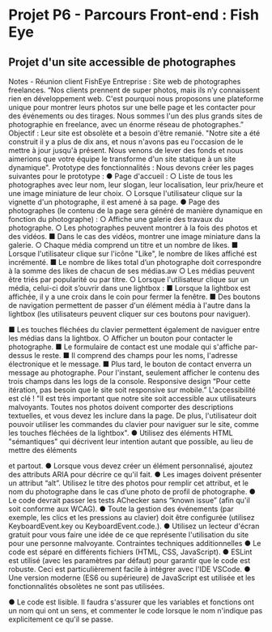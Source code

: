 # Projet P6 - Parcours Front-end : Fish Eye

## Projet d'un site accessible de photographes

 Notes - Réunion client FishEye
Entreprise :
Site web de photographes freelances.
“Nos clients prennent de super photos, mais ils n’y connaissent rien en développement web. C'est pourquoi nous proposons une plateforme unique pour montrer leurs photos sur une belle page et les contacter pour des événements ou des tirages. Nous sommes l'un des plus grands sites de photographie en freelance, avec un énorme réseau de photographes.”
Objectif :
Leur site est obsolète et a besoin d'être remanié.
"Notre site a été construit il y a plus de dix ans, et nous n'avons pas eu l'occasion de le mettre à jour jusqu'à présent. Nous venons de lever des fonds et nous aimerions que votre équipe le transforme d'un site statique à un site dynamique".
Prototype des fonctionnalités :
Nous devons créer les pages suivantes pour le prototype :
● Page d'accueil :
○ Liste de tous les photographes avec leur nom, leur slogan, leur localisation, leur prix/heure et une image miniature de leur choix.
○ Lorsque l'utilisateur clique sur la vignette d'un photographe, il est
amené à sa page.
● Page des photographes (le contenu de la page sera généré de manière
dynamique en fonction du photographe) :
○ Affiche une galerie des travaux du photographe.
○ Les photographes peuvent montrer à la fois des photos et des vidéos.
■ Dans le cas des vidéos, montrer une image miniature dans la galerie.
○ Chaque média comprend un titre et un nombre de likes.
■ Lorsque l'utilisateur clique sur l'icône "Like", le nombre de likes
affiché est incrémenté.
■ Le nombre de likes total d’un photographe doit correspondre à la
somme des likes de chacun de ses médias.aw
○ Les médias peuvent être triés par popularité ou par titre.
○ Lorsque l'utilisateur clique sur un média, celui-ci doit s’ouvrir dans une
lightbox :
■ Lorsque la lightbox est affichée, il y a une croix dans le coin pour
fermer la fenêtre.
■ Des boutons de navigation permettent de passer d'un élément
média à l'autre dans la lightbox (les utilisateurs peuvent cliquer sur ces boutons pour naviguer).

 ■ Les touches fléchées du clavier permettent également de naviguer entre les médias dans la lightbox.
○ Afficher un bouton pour contacter le photographe.
■ Le formulaire de contact est une modale qui s'affiche par-dessus
le reste.
■ Il comprend des champs pour les noms, l'adresse électronique et
le message.
■ Plus tard, le bouton de contact enverra un message au
photographe. Pour l'instant, seulement afficher le contenu des trois champs dans les logs de la console.
Responsive design
“Pour cette itération, pas besoin que le site soit responsive sur mobile.”
L'accessibilité est clé !
"Il est très important que notre site soit accessible aux utilisateurs malvoyants. Toutes nos photos doivent comporter des descriptions textuelles, et vous devez les inclure dans la page. De plus, l'utilisateur doit pouvoir utiliser les commandes du clavier pour naviguer sur le site, comme les touches fléchées de la lightbox".
● Utilisez des éléments HTML "sémantiques" qui décrivent leur intention autant que possible, au lieu de mettre des éléments <div> et <span> partout.
● Lorsque vous devez créer un élément personnalisé, ajoutez des attributs ARIA pour décrire ce qu'il fait.
● Les images doivent présenter un attribut “alt”. Utilisez le titre des photos pour remplir cet attribut, et le nom du photographe dans le cas d’une photo de profil de photographe.
● Le code devrait passer les tests AChecker sans “known issue” (afin qu'il soit conforme aux WCAG).
● Toute la gestion des événements (par exemple, les clics et les pressions au clavier) doit être configurée (utilisez KeyboardEvent.key ou KeyboardEvent.code.).
● Utilisez un lecteur d'écran gratuit pour vous faire une idée de ce que représente l'utilisation du site pour une personne malvoyante.
Contraintes techniques additionnelles
● Le code est séparé en différents fichiers (HTML, CSS, JavaScript).
● ESLint est utilisé (avec les paramètres par défaut) pour garantir que le
code est robuste. Ceci est particulièrement facile à intégrer avec l'IDE
VSCode.
● Une version moderne (ES6 ou supérieure) de JavaScript est utilisée et
les fonctionnalités obsolètes ne sont pas utilisées.
     
 ● Le code est lisible. Il faudra s'assurer que les variables et fonctions ont un nom qui ont un sens, et commenter le code lorsque le nom n'indique pas explicitement ce qu'il se passe.



